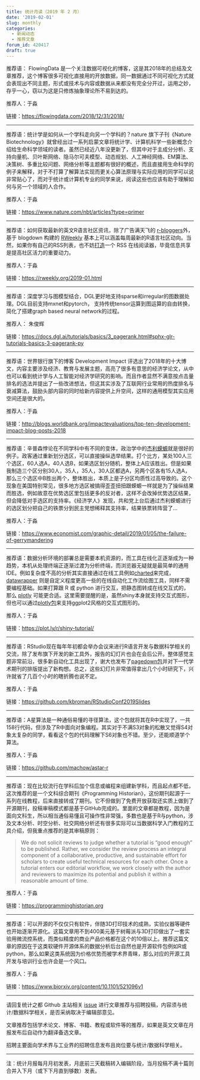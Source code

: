 ```yaml
---
title: 统计月读（2019 年 2 月）
date: '2019-02-01'
slug: monthly
categories:
  - 新闻动态
  - 推荐文章
forum_id: 420417
draft: true
---
```


推荐语： FlowingData 是一个关注数据可视化的博客，这是其2018年的总结及文章推荐，这个博客很多可视化直接用的开放数据，同一数据通过不同可视化方式就会表现出不同主题，形式或技术与内容或数据从来都没有完全分开过，运用之妙，存乎一心，窃以为这是只修炼抽象理论所不易到达的。

推荐人：于淼

链接：https://flowingdata.com/2018/12/31/2018/

---

推荐语：统计学是如何从一个学科走向另一个学科的？nature 旗下子刊《Nature Biotechnology》就曾经出过一系列启蒙文章将统计学、计算机科学一些新概念介绍给生命科学领域的读者。虽然已经近八年没更新了，但其中对于主成分分析、支持向量机、贝叶斯网络、隐马尔可夫模型、动态规划、人工神经网络、EM算法、决策树、多重比较问题、网络分析等主题都有很好的概述，而且直接用生命科学的例子来解释，对于不打算了解算法实现而更关心算法原理与实际应用的同学可以说非常贴心了，而对于统计或计算机专业的同学来说，阅读这些也应该有助于理解如何与另一个领域的人合作。

推荐人：于淼

链接：https://www.nature.com/nbt/articles?type=primer

---

推荐语：如何获取最新的英文R语言社区资讯，除了广告满天飞的 [r-bloggers](https://www.r-bloggers.com/)外，基于 blogdown 构建的 [RWeekly](https://rweekly.org/) 基本上可以涵盖每周最新的R语言社区动向。当然，如果你有自己的RSS列表，也不妨[打造](https://github.com/yufree/daily)一个 RSS 在线阅读器，毕竟信息共享是提高社区活力的重要动力。

推荐人：于淼

链接：https://rweekly.org/2019-01.html

---

推荐语：深度学习与图模型结合，DGL更好地支持sparse和irregular的图数据处理。DGL目前支持mxnet和pytorch， 支持传统tensor运算到图运算的自由转换， 简化了搭建graph based neural network的过程。

推荐人： 朱俊辉

链接：https://docs.dgl.ai/tutorials/basics/3_pagerank.html#sphx-glr-tutorials-basics-3-pagerank-py

---

推荐语：世界银行旗下的博客 Development Impact 评选出了2018年的十大博文，内容主要涉及经济、教育与发展主题，高亮了很多有意思的经济学论文，从中也可以看到统计学与人工智能对经济学研究的影响。而且作者显然不满意按点击量排名的选法并提出了一些改进想法，但这其实涉及了互联网行业常用的热度排名与衰减算法，鼓励头部内容的同时给新内容提供上升空间，这样的通用模型其实应用空间还是很大的。

推荐人：于淼

链接：http://blogs.worldbank.org/impactevaluations/top-ten-development-impact-blog-posts-2018

---

推荐语：辛普森悖论在不同学科中有不同的变体，政治学中的[杰利蝾螈](https://zh.wikipedia.org/wiki/%E5%82%91%E5%88%A9%E8%A0%91%E8%9E%88)就是很好的例子。政客通过重新划分选区，可以直接操纵选举结果。打个比方，某处100人三个选区，60人选A，40人选B，如果选区划分随机，整体上A应该胜出。但是如果我制造三个区分别30人，35人，35人，30人区都选A，另两个区各有15人选A，那么三个选区中B胜出两个，整体胜出，本质上是子分区均质性过高导致的。这个现象在美国特别常见，很多地方选区被搞得歪歪扭扭跟蝾螈一样就是为了操纵结果而胜选，例如故意在优势选区里包括更多的反对者，这样不会改掉优势选区结果，但会降低对手选区的支持率。《经济学人》发现，共和党上台后通过杰利蝾螈进行的选区划分把自己的铁票分到民主党想稀释其支持率，结果铁票转阵营了…

推荐人：于淼

链接：https://www.economist.com/graphic-detail/2019/01/05/the-failure-of-gerrymandering

---

推荐语：数据分析环境的部署总是需要本机资源的，而工具在线化正逐渐成为一种趋势，本机从处理终端正逐渐过渡为分析终端，而浏览器无疑就是最简单的通用IDE。例如复杂度不高的分析其实直接通过在线工具例如[charted](www.charted.co)来完成，[datawrapper](https://www.datawrapper.de/) 则是自定义程度更高一些的在线自动化工作流绘图工具，同样不需要编程基础。如果打算跟 R 或 python 进行交互，把静态图转成在线交互式的，那么 [plotly](https://plot.ly/) 可能更合适。这里需要提醒的是，虽然shiny本身就支持交互式图形，但也可以通过[plotly包](https://cran.r-project.org/web/packages/plotly/index.html)来支持ggplot2风格的交互式图形的。

推荐人：于淼

链接：https://plot.ly/r/shiny-tutorial/

---

推荐语：RStudio现在每年年初都会举办会议来进行R语言开发与数据科学相关的交流，除了发布旗下开发的新工具外，报告的幻灯片也会在会后公开。整体感觉主题非常前沿，很多新自动化工具出现了，谢大也发布了[pagedown包](https://github.com/rstudio/pagedown)并对下一代学术期刊的排版提出了新构想。总之，这些幻灯片非常值得拿出几个小时研究下，兴许就省了几百个小时的瞎折腾也说不定。

推荐人：于淼

链接：https://github.com/kbroman/RStudioConf2019Slides

---

推荐语：A星算法是一种通俗易懂的寻径算法，这个包就将其在R中实现了，一共158行代码，但涉及了R中面向对象编程。其实对于不满S3对象的松散又觉得S4对象太复杂的同学，看看这个包的代码理解下S6对象也不错。至少，还能顺道学个算法。

推荐人：于淼

链接：https://github.com/machow/astar-r

---

推荐语：现在比较流行在学科后加个信息或编程来组建新学科，而且起点都不低，这次推荐的是一个文科综合期刊《Programming Historian》，这份期刊起源于一系列在线教程，后来直接转成了期刊。它不但做到了免费开放获取还实质上做到了开源期刊，投稿审稿模式都是基于GitHub完成的。里面的文章都是教程，因为是面向文科生，所以相当通俗易懂且可操作性非常强，多数也是基于R与python，涉及文本分析、时空分析、社交网络分析还有很多实际可以当数据科学入门教程的工具介绍，但我重点推荐的是其审稿原则：

> We do not solicit reviews to judge whether a tutorial is “good enough” to be published. Rather, we consider the review process an integral component of a collaborative, productive, and sustainable effort for scholars to create useful technical resources for each other. Once a tutorial enters our editorial workflow, we work closely with the author and reviewers to maximize its potential and publish it within a reasonable amount of time.

推荐人：于淼

链接：https://programminghistorian.org

---

推荐语：可以开源的不仅仅只有软件，伴随3D打印技术的成熟，实验仪器等硬件也开始逐渐开源化。这篇文章用不到400美元基于树莓派与3D打印做出了一套实验用微流控系统，而类似精度的商业产品价格都在这个的10倍以上。推荐这篇文章的原因在于这类软硬件开源体系的数据分析后台自然也是开源软件包例如R或python，那么如果这类系统因为价格优势而被学术界青睐，那么对应的开源工具开发与培训行业也许会是一个风口。

推荐人：于淼

链接：https://www.biorxiv.org/content/10.1101/521096v1

---

请回复统计之都 Github 主站相关 [issue](https://github.com/cosname/cosx.org/issues/825) 进行文章推荐与招聘投稿，内容须与统计/数据科学相关，是否采纳取决于编辑部意见。

文章推荐包括学术论文、博客、书籍、教程或软件等的推荐，如果是英文文章在月报发布后自动作为翻译备选文章。

招聘主要面向学术界与工业界的招聘信息发布且岗位要与统计/数据科学相关。

---
注：统计月报每月月初发表，月底前三天截稿转入编辑阶段，当月投稿不满十篇则合并入下月（或下下月直到够数）发表。
